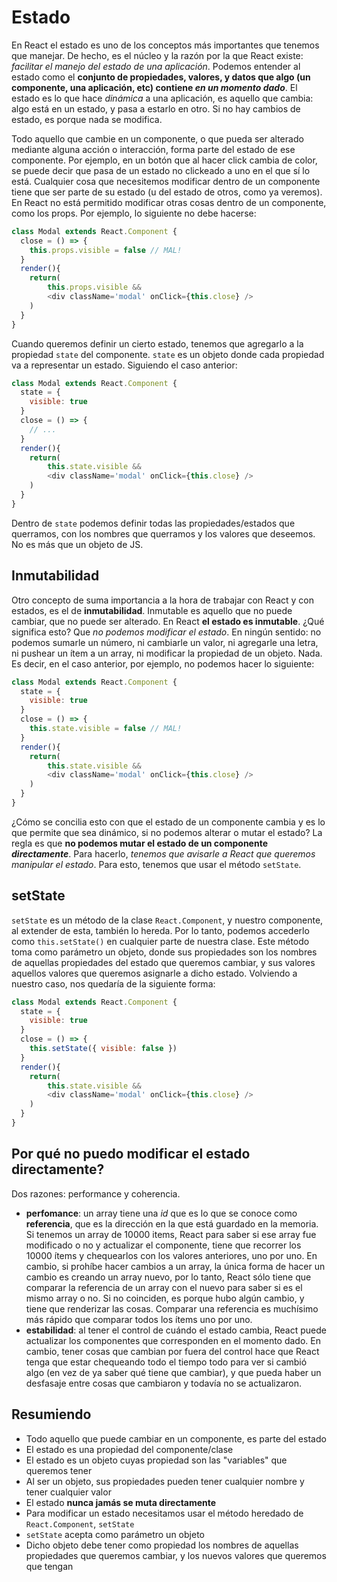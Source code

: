 # Estado

En React el estado es uno de los conceptos más importantes que tenemos que manejar. De hecho, es el núcleo y la razón por la que React existe: *facilitar el manejo del estado de una aplicación*. Podemos entender al estado como el **conjunto de propiedades, valores, y datos que algo (un componente, una aplicación, etc) contiene *en un momento dado***. El estado es lo que hace *dinámica* a una aplicación, es aquello que cambia: algo está en un estado, y pasa a estarlo en otro. Si no hay cambios de estado, es porque nada se modifica.

Todo aquello que cambie en un componente, o que pueda ser alterado mediante alguna acción o interacción, forma parte del estado de ese componente. Por ejemplo, en un botón que al hacer click cambia de color, se puede decir que pasa de un estado no clickeado a uno en el que sí lo está. Cualquier cosa que necesitemos modificar dentro de un componente tiene que ser parte de su estado (u del estado de otros, como ya veremos). En React no está permitido modificar otras cosas dentro de un componente, como los props. Por ejemplo, lo siguiente no debe hacerse:

```javascript
class Modal extends React.Component {
  close = () => {
    this.props.visible = false // MAL!
  }
  render(){
    return(
        this.props.visible &&
        <div className='modal' onClick={this.close} />        
    )
  }
}
```

Cuando queremos definir un cierto estado, tenemos que agregarlo a la propiedad `state` del componente. `state` es un objeto donde cada propiedad va a representar un estado. Siguiendo el caso anterior:


```javascript
class Modal extends React.Component {
  state = {
    visible: true
  }
  close = () => {
    // ...
  }
  render(){
    return(
        this.state.visible &&
        <div className='modal' onClick={this.close} />        
    )
  }
}
```

Dentro de `state` podemos definir todas las propiedades/estados que querramos, con los nombres que querramos y los valores que deseemos. No es más que un objeto de JS.


## Inmutabilidad

Otro concepto de suma importancia a la hora de trabajar con React y con estados, es el de **inmutabilidad**. Inmutable es aquello que no puede cambiar, que no puede ser alterado. En React **el estado es inmutable**. ¿Qué significa esto? Que *no podemos modificar el estado*. En ningún sentido: no podemos sumarle un número, ni cambiarle un valor, ni agregarle una letra, ni pushear un ítem a un array, ni modificar la propiedad de un objeto. Nada. Es decir, en el caso anterior, por ejemplo, no podemos hacer lo siguiente:

```javascript
class Modal extends React.Component {
  state = {
    visible: true
  }
  close = () => {
    this.state.visible = false // MAL!
  }
  render(){
    return(
        this.state.visible &&
        <div className='modal' onClick={this.close} />        
    )
  }
}
```

¿Cómo se concilia esto con que el estado de un componente cambia y es lo que permite que sea dinámico, si no podemos alterar o mutar el estado? La regla es que **no podemos mutar el estado de un componente *directamente***. Para hacerlo, *tenemos que avisarle a React que queremos manipular el estado*. Para esto, tenemos que usar el método `setState`.

## setState

`setState` es un método de la clase `React.Component`, y nuestro componente, al extender de esta, también lo hereda. Por lo tanto, podemos accederlo como `this.setState()` en cualquier parte de nuestra clase. Este método toma como parámetro un objeto, donde sus propiedades son los nombres de aquellas propiedades del estado que queremos cambiar, y sus valores aquellos valores que queremos asignarle a dicho estado. Volviendo a nuestro caso, nos quedaría de la siguiente forma:

```javascript
class Modal extends React.Component {
  state = {
    visible: true
  }
  close = () => {
    this.setState({ visible: false })
  }
  render(){
    return(
        this.state.visible &&
        <div className='modal' onClick={this.close} />        
    )
  }
}
```

## Por qué no puedo modificar el estado directamente?

Dos razones: performance y coherencia.

  * **perfomance**: un array tiene una *id* que es lo que se conoce como **referencia**, que es la dirección en la que está guardado en la memoria. Si tenemos un array de 10000 items, React para saber si ese array fue modificado o no y actualizar el componente, tiene que recorrer los 10000 ítems y chequearlos con los valores anteriores, uno por uno. En cambio, si prohíbe hacer cambios a un array, la única forma de hacer un cambio es creando un array nuevo, por lo tanto, React sólo tiene que comparar la referencia de un array con el nuevo para saber si es el mismo array o no. Si no coinciden, es porque hubo algún cambio, y tiene que renderizar las cosas. Comparar una referencia es muchísimo más rápido que comparar todos los ítems uno por uno. 
  * **estabilidad**: al tener el control de cuándo el estado cambia, React puede actualizar los componentes que corresponden en el momento dado. En cambio, tener cosas que cambian por fuera del control hace que React tenga que estar chequeando todo el tiempo todo para ver si cambió algo (en vez de ya saber qué tiene que cambiar), y que pueda haber un desfasaje entre cosas que cambiaron y todavía no se actualizaron.

## Resumiendo

  * Todo aquello que puede cambiar en un componente, es parte del estado
  * El estado es una propiedad del componente/clase
  * El estado es un objeto cuyas propiedad son las "variables" que queremos tener
  * Al ser un objeto, sus propiedades pueden tener cualquier nombre y tener cualquier valor
  * El estado **nunca jamás se muta directamente**
  * Para modificar un estado necesitamos usar el método heredado de `React.Component`, `setState`
  * `setState` acepta como parámetro un objeto
  * Dicho objeto debe tener como propiedad los nombres de aquellas propiedades que queremos cambiar, y los nuevos valores que queremos que tengan

